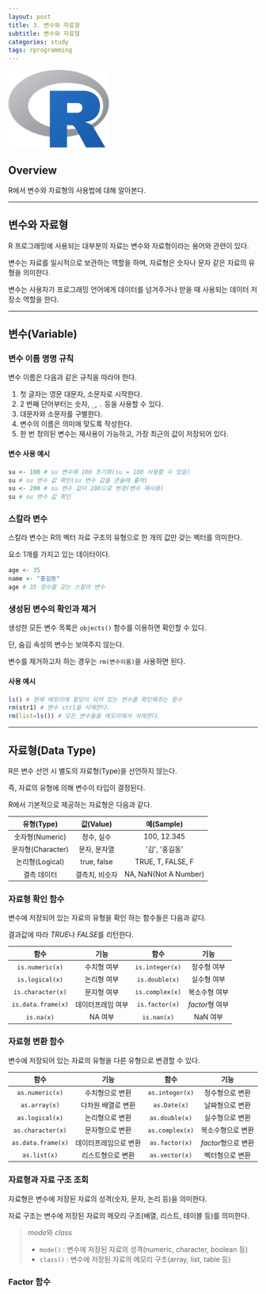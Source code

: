 ```yaml
---
layout: post
title: 3. 변수와 자료형
subtitle: 변수와 자료형
categories: study
tags: rprogramming
---
```


![r](/assets/img/logo/r-logo.png)

## Overview

R에서 변수와 자료형의 사용법에 대해 알아본다.

***

## 변수와 자료형

R 프로그래밍에 사용되는 대부분의 자료는 변수와 자료형이라는 용어와 관련이 있다.

변수는 자료를 일시적으로 보관하는 역할을 하며, 자료형은 숫자나 문자 같은 자료의 유형을 의미한다.

변수는 사용자가 프로그래밍 언어에게 데이터를 넘겨주거나 받을 때 사용되는 데이터 저장소 역할을 한다.

***

## 변수(Variable)

### 변수 이름 명명 규칙

변수 이름은 다음과 같은 규칙을 따라야 한다.

1. 첫 글자는 영문 대문자, 소문자로 시작한다.
2. 2 번째 단어부터는 숫자, `_`, `.` 등을 사용할 수 있다.
3. 대문자와 소문자를 구별한다.
4. 변수의 이름은 의미에 맞도록 작성한다.
5. 한 번 정의된 변수는 재사용이 가능하고, 가장 최근의 값이 저장되어 있다.

#### 변수 사용 예시

```R
su <- 100 # su 변수에 100 초기화(su = 100 사용할 수 있음)
su # su 변수 값 확인(su 변수 값을 콘솔에 출력)
su <- 200 # su 변수 값이 200으로 변경(변수 재사용)
su # su 변수 값 확인
```

### 스칼라 변수

스칼라 변수는 R의 벡터 자료 구조의 유형으로 한 개의 값만 갖는 벡터를 의미한다.

요소 1개를 가지고 있는 데이터이다.

```R
age <- 35
name <- "홍길동"
age # 35 정수를 갖는 스칼라 변수
```

### 생성된 변수의 확인과 제거

생성한 모든 변수 목록은 `objects()` 함수를 이용하면 확인할 수 있다.

단, 숨김 속성의 변수는 보여주지 않는다.

변수를 제거하고자 하는 경우는 `rm(변수이름)`을 사용하면 된다.

#### 사용 예시

```R
ls() # 현재 메모리에 할당이 되어 있는 변수를 확인해주는 함수
rm(str1) # 변수 str1을 삭제한다.
rm(list=ls()) # 모든 변수들을 메모리에서 삭제한다.
```

***

## 자료형(Data Type)

R은 변수 선언 시 별도의 자료형(Type)을 선언하지 않는다.

즉, 자료의 유형에 의해 변수이 타입이 결정된다.

R에서 기본적으로 제공하는 자료형은 다음과 같다.

| 유형(Type) | 값(Value) | 예(Sample) |
|:----------:|:----------:|:----------:|
| 숫자형(Numeric) | 정수, 실수 | 100, 12.345 |
| 문자형(Character) | 문자, 문자열 | '김', '홍길동' |
| 논리형(Logical) | true, false | TRUE, T, FALSE, F |
| 결측 데이터 | 결측치, 비슷자 | NA, NaN(Not A Number) |

### 자료형 확인 함수

변수에 저장되어 있는 자료의 유형을 확인 하는 함수들은 다음과 같다.

결과값에 따라 *TRUE*나 *FALSE*를 리턴한다.

| 함수 | 기능 | 함수 | 기능 |
|:----------:|:----------:|:----------:|:----------:|
| `is.numeric(x)` | 수치형 여부 | `is.integer(x)` | 정수형 여부 |
| `is.logical(x)` | 논리형 여부 | `is.double(x)` | 실수형 여부 |
| `is.character(x)` | 문자형 여부| `is.complex(x)` | 복소수형 여부 |
| `is.data.frame(x)` | 데이터프레임 여부| `is.factor(x)` | *factor*형 여부 |
| `is.na(x)` | NA 여부 | `is.nan(x)` | NaN 여부 |

### 자료형 변환 함수

변수에 저장되어 있는 자료의 유형을 다른 유형으로 변경할 수 있다.

| 함수 | 기능 | 함수 | 기능 |
|:----------:|:----------:|:----------:|:----------:|
| `as.numeric(x)` | 수치형으로 변환 | `as.integer(x)` | 정수형으로 변환 |
| `as.array(x)` | 다차원 배열로 변환 | `as.Date(x)` | 날짜형으로 변환|
| `as.logical(x)` | 논리형으로 변환 | `as.double(x)` | 실수형으로 변환 |
| `as.character(x)` | 문자형으로 변환| `as.complex(x)` | 복소수형으로 변환 |
| `as.data.frame(x)` | 데이터프레임으로 변환| `as.factor(x)` | *factor*형으로 변환 |
| `as.list(x)` | 리스트형으로 변환 | `as.vector(x)` | 벡터형으로 변환 |

### 자료형과 자료 구조 조회

자료형은 변수에 저장된 자료의 성격(숫자, 문자, 논리 등)을 의미한다.

자료 구조는 변수에 저장된 자료의 메모리 구조(배열, 리스트, 테이블 등)를 의미한다.

> *mode*와 *class*  
> - `mode()` : 변수에 저장된 자료의 성격(numeric, character, boolean 등)  
> - `class()` : 변수에 저장된 자료의 메모리 구조(array, list, table 등)  

### Factor 함수
